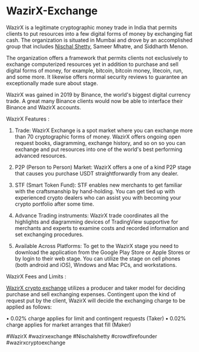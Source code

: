 # WazirX-Exchange

WazirX is a legitimate cryptographic money trade in India that permits clients to put resources into a few digital forms of money by exchanging fiat cash. The organization is situated in Mumbai and drove by an accomplished group that includes <a href=" https://coinpedia.org/exchange/wazirx-bitcoin-exchange-india/">Nischal Shetty</A>, Sameer Mhatre, and Siddharth Menon. 

The organization offers a framework that permits clients not exclusively to exchange computerized resources yet in addition to purchase and sell digital forms of money, for example, bitcoin, bitcoin money, litecoin, run, and some more. It likewise offers normal security reviews to guarantee an exceptionally made sure about stage. 

WazirX was gained in 2019 by Binance, the world's biggest digital currency trade. A great many Binance clients would now be able to interface their Binance and WazirX accounts. 

WazirX Features :

1.	Trade: WazirX Exchange is a spot market where you can exchange more than 70 cryptographic forms of money. WazirX offers ongoing open request books, diagramming, exchange history, and so on so you can exchange and put resources into one of the world's best performing advanced resources. 

2.	P2P (Person to Person) Market: WazirX offers a one of a kind P2P stage that causes you purchase USDT straightforwardly from any dealer. 

3.	STF (Smart Token Fund): STF enables new merchants to get familiar with the craftsmanship by hand-holding. You can get tied up with experienced crypto dealers who can assist you with becoming your crypto portfolio after some time. 

4.	Advance Trading instruments: WazirX trade coordinates all the highlights and diagramming devices of TradingView supportive for merchants and experts to examine costs and recorded information and set exchanging procedures. 

5.	Available Across Platforms: To get to the WazirX stage you need to download the application from the Google Play Store or Apple Stores or by login to their web stage. You can utilize the stage on cell phones (both android and iOS), Windows and Mac PCs, and workstations. 

WazirX Fees and Limits :

<a href=" https://coinpedia.org/exchange/wazirx-bitcoin-exchange-india/">WazirX crypto exchange</A> utilizes a producer and taker model for deciding purchase and sell exchanging expenses. Contingent upon the kind of request put by the client, WazirX will decide the exchanging charge to be applied as follows: 

•	0.02% charge applies for limit and contingent requests (Taker) 
•	0.02% charge applies for market arranges that fill (Maker) 




#WazirX #wazirxexchange #Nischalshetty #crowdfirefounder #wazirxcryptoexchange

